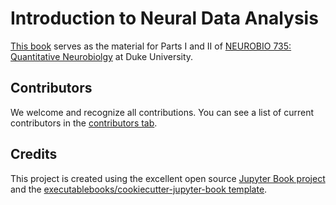 # Introduction to Neural Data Analysis

[This book](https://jmxpearson.com/neural-data-analysis-book/intro.html) serves as the material for Parts I and II of [NEUROBIO 735: Quantitative Neurobiolgy](https://jmxpearson.com/quantitative-neurobio/) at Duke University.

## Contributors

We welcome and recognize all contributions. You can see a list of current contributors in the [contributors tab](https://github.com/jmxpearson/neural-data-analysis-book/graphs/contributors).

## Credits

This project is created using the excellent open source [Jupyter Book project](https://jupyterbook.org/) and the [executablebooks/cookiecutter-jupyter-book template](https://github.com/executablebooks/cookiecutter-jupyter-book).
